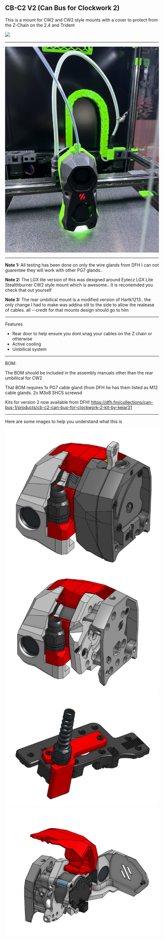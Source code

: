 
## CB-C2 V2 (Can Bus for Clockwork 2)

This is a mount for CW2 and CW2 style mounts with a cover to protect from the Z-Chain on the 2.4 and Trident

[![](https://www.paypalobjects.com/en_US/i/btn/btn_donate_LG.gif)](https://www.paypal.com/donate?hosted_button_id=EN8E4MTBQRZ3J)


---------------------------------------------------------------------------------------
![1](./Photos/v21.jpeg) 

---------------------------------------------------------------------------------------

**Note 1:** All testing has been done on only the wire glands from DFH I can not guarentee they will work with other PG7 glands..

**Note 2:** The LGX lite version of this was designed around Eytecz LGX Lite Stealthburner CW2 style mount which is awesome.. It is reconemded you check that out yourself

**Note 3:** The rear umbilical mount is a modified version of Hartk1213.. the only change I had to make was addina slit to the side to allow the realease of cables. all --credit for that mounts design should go to him

---------------------------------------------------------------------------------------

Features 
- Rear door to help ensure you dont snag your cables on the Z chain or otherwise
- Active cooling
- Umbilical system




--------------------------------------------------------------------------------------


BOM:

The BOM should be included in the assembly manuals other than the rear umbiliical for CW2

That BOM requires 
1x PG7 cable gland (from DFH he has them listed as M12 cable glands.
2x M3x8 SHCS screwsd

Kits for version 2 now available from DFH!
https://dfh.fm/collections/can-bus-1/products/cb-c2-can-bus-for-clockwork-2-kit-by-kejar31

---------------------------------------------------------------------------------------

Here are some images to help you understand what this is

![2](./Photos/v22.jpg) 
![3](./Photos/v23.jpg) 
![4](./Photos/v24.jpg) 
![5](./Photos/v25.jpg) 


